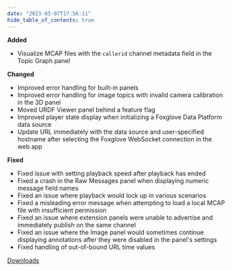 ```yaml
---
date: "2023-03-07T17:56:11"
hide_table_of_contents: true
---
```

**Added**
- Visualize MCAP files with the `callerid` channel metadata field in the Topic Graph panel

**Changed**
- Improved error handling for built-in panels
- Improved error handling for image topics with invalid camera calibration in the 3D panel
- Moved URDF Viewer panel behind a feature flag
- Improved player state display when initializing a Foxglove Data Platform data source
- Update URL immediately with the data source and user-specified hostname after selecting the Foxglove WebSocket connection in the web app

**Fixed**
- Fixed issue with setting playback speed after playback has ended
- Fixed a crash in the Raw Messages panel when displaying numeric message field names
- Fixed an issue where playback would lock up in various scenarios
- Fixed a misleading error message when attempting to load a local MCAP file with insufficient permission
- Fixed an issue where extension panels were unable to advertise and immediately publish on the same channel
- Fixed an issue where the Image panel would sometimes continue displaying annotations after they were disabled in the panel's settings
- Fixed handling of out-of-bound URL time values
<!-- truncate -->
[Downloads](https://github.com/foxglove/studio/releases/tag/v1.43.0)
